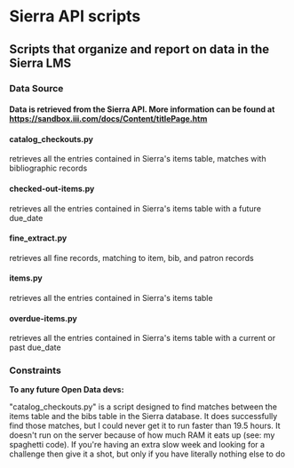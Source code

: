 # Sierra API scripts
## Scripts that organize and report on data in the Sierra LMS
### Data Source
#### Data is retrieved from the Sierra API. More information can be found at https://sandbox.iii.com/docs/Content/titlePage.htm

#### catalog_checkouts.py
retrieves all the entries contained in Sierra's items table, matches with bibliographic records

#### checked-out-items.py
retrieves all the entries contained in Sierra's items table with a future due_date

#### fine_extract.py
retrieves all fine records, matching to item, bib, and patron records

#### items.py
retrieves all the entries contained in Sierra's items table

#### overdue-items.py
retrieves all the entries contained in Sierra's items table with a current or past due_date


### Constraints
<strong>To any future Open Data devs:</strong>

"catalog_checkouts.py" is a script designed to find matches between the items table and the bibs table in the Sierra database.  It does successfully find those matches, but I could never get it to run faster than 19.5 hours.  It doesn't run on the server because of how much RAM it eats up (see: my spaghetti code).  If you're having an extra slow week and looking for a challenge then give it a shot, but only if you have literally nothing else to do